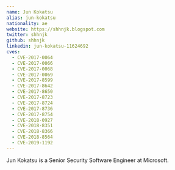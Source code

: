 ```yaml
---
name: Jun Kokatsu
alias: jun-kokatsu
nationality: ae
website: https://shhnjk.blogspot.com
twitter: shhnjk
github: shhnjk
linkedin: jun-kokatsu-11624692
cves:
  - CVE-2017-0064
  - CVE-2017-0066
  - CVE-2017-0068
  - CVE-2017-0069
  - CVE-2017-8599
  - CVE-2017-8642
  - CVE-2017-8650
  - CVE-2017-8723
  - CVE-2017-8724
  - CVE-2017-8736
  - CVE-2017-8754
  - CVE-2018-0927
  - CVE-2018-8351
  - CVE-2018-8366
  - CVE-2018-8564
  - CVE-2019-1192
---
```

Jun Kokatsu is a Senior Security Software Engineer at Microsoft.
